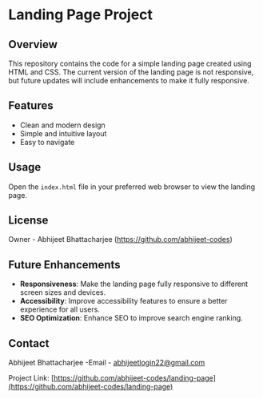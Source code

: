 # Landing Page Project

## Overview

This repository contains the code for a simple landing page created using HTML and CSS. The current version of the landing page is not responsive, but future updates will include enhancements to make it fully responsive.

## Features

- Clean and modern design
- Simple and intuitive layout
- Easy to navigate

## Usage

Open the `index.html` file in your preferred web browser to view the landing page.


## License
Owner - Abhijeet Bhattacharjee  (https://github.com/abhijeet-codes)

## Future Enhancements

- **Responsiveness**: Make the landing page fully responsive to different screen sizes and devices.
- **Accessibility**: Improve accessibility features to ensure a better experience for all users.
- **SEO Optimization**: Enhance SEO to improve search engine ranking.

## Contact

Abhijeet Bhattacharjee 
-Email - abhijeetlogin22@gmail.com

Project Link: [https://github.com/abhijeet-codes/landing-page](https://github.com/abhijeet-codes/landing-page)
